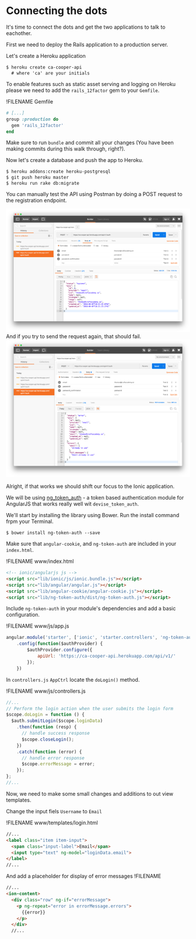 # Connecting the dots

It's time to connect the dots and get the two applications to talk to eachother. 

First we need to deploy the Rails application to a production server. 

Let's create a Heroku application
```
$ heroku create ca-cooper-api 
  # where 'ca' are your initials
```
To enable features such as static asset serving and logging on Heroku please we need to add the `rails_12factor` gem to your `Gemfile`.

!FILENAME Gemfile
```ruby
# [...]
group :production do
  gem 'rails_12factor'
end
```
Make sure to run `bundle` and commit all your changes (You have been making commits during this walk through, right?).

Now let's create a database and push the app to Heroku.

```
$ heroku addons:create heroku-postgresql
$ git push heroku master
$ heroku run rake db:migrate
```
You can manually test the API using Postman by doing a POST request to the registration endpoint. 

![Register a user](/images/cooper_api_postman_sucess.png)
And if you try to send the request again, that should fail.
![Registration failure](/images/cooper_api_postman_failure.png)

Alright, if that works we should shift our focus to the Ionic application. 

We will be using [ng_token_auth](https://github.com/lynndylanhurley/ng-token-auth) - a token based authentication module for AngularJS that works really well wit `devise_token_auth`.

We'll start by installing the library using Bower. Run the install command frpm your Terminal. 
```
$ bower install ng-token-auth --save
```
Make sure that `angular-cookie`, and `ng-token-auth` are included in your `index.html`.


!FILENAME www/index.html
```html
<!-- ionic/angularjs js -->
<script src="lib/ionic/js/ionic.bundle.js"></script>
<script src="lib/angular/angular.js"></script>
<script src="lib/angular-cookie/angular-cookie.js"></script>
<script src="lib/ng-token-auth/dist/ng-token-auth.js"></script>
``` 

Include `ng-token-auth` in your module's dependencies and add a basic configuration.

!FILENAME www/js/app.js
```javascript
angular.module('starter', ['ionic', 'starter.controllers', 'ng-token-auth'])
    .config(function($authProvider) {
        $authProvider.configure({
            apiUrl: 'https://ca-cooper-api.herokuapp.com/api/v1/'
        });
    })
```

In `controllers.js` `AppCtrl` locate the `doLogin()` method.

!FILENAME www/js/controllers.js
```javascript
//...
// Perform the login action when the user submits the login form
$scope.doLogin = function () {
  $auth.submitLogin($scope.loginData)
    .then(function (resp) {
      // handle success response
      $scope.closeLogin();
    })
    .catch(function (error) {
      // handle error response
      $scope.errorMessage = error;
    });
};
//...
```
Now, we need to make some small changes and additions to out view templates.

Change the input fiels `Username` to `Email` 

!FILENAME www/templates/login.html
```html
//...
<label class="item item-input">
  <span class="input-label">Email</span>
  <input type="text" ng-model="loginData.email">
</label>
//...
```
And add a placeholder for display of error messages
!FILENAME
```html
//...
<ion-content>
  <div class="row" ng-if="errorMessage">
    <p ng-repeat="error in errorMessage.errors">
      {{error}}
    </p>
  </div>
  //...
```









